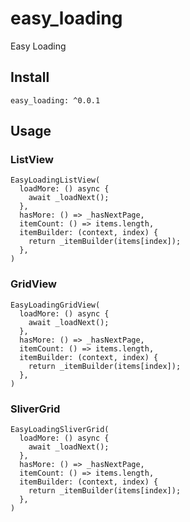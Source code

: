 # easy_loading

Easy Loading

## Install
`easy_loading: ^0.0.1`

## Usage

### ListView

```
EasyLoadingListView(
  loadMore: () async {
    await _loadNext();
  },
  hasMore: () => _hasNextPage,
  itemCount: () => items.length,
  itemBuilder: (context, index) {
    return _itemBuilder(items[index]);
  },
)

```

### GridView

```
EasyLoadingGridView(
  loadMore: () async {
    await _loadNext();
  },
  hasMore: () => _hasNextPage,
  itemCount: () => items.length,
  itemBuilder: (context, index) {
    return _itemBuilder(items[index]);
  },
)

```


### SliverGrid

```
EasyLoadingSliverGrid(
  loadMore: () async {
    await _loadNext();
  },
  hasMore: () => _hasNextPage,
  itemCount: () => items.length,
  itemBuilder: (context, index) {
    return _itemBuilder(items[index]);
  },
)

```
